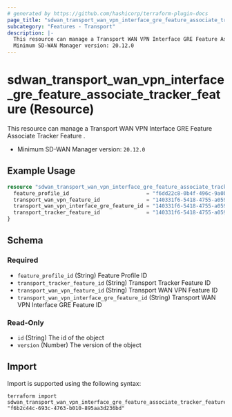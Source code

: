 ```yaml
---
# generated by https://github.com/hashicorp/terraform-plugin-docs
page_title: "sdwan_transport_wan_vpn_interface_gre_feature_associate_tracker_feature Resource - terraform-provider-sdwan"
subcategory: "Features - Transport"
description: |-
  This resource can manage a Transport WAN VPN Interface GRE Feature Associate Tracker Feature .
  Minimum SD-WAN Manager version: 20.12.0
---
```


# sdwan_transport_wan_vpn_interface_gre_feature_associate_tracker_feature (Resource)

This resource can manage a Transport WAN VPN Interface GRE Feature Associate Tracker Feature .
  - Minimum SD-WAN Manager version: `20.12.0`

## Example Usage

```terraform
resource "sdwan_transport_wan_vpn_interface_gre_feature_associate_tracker_feature" "example" {
  feature_profile_id                         = "f6dd22c8-0b4f-496c-9a0b-6813d1f8b8ac"
  transport_wan_vpn_feature_id               = "140331f6-5418-4755-a059-13c77eb96037"
  transport_wan_vpn_interface_gre_feature_id = "140331f6-5418-4755-a059-13c77eb96037"
  transport_tracker_feature_id               = "140331f6-5418-4755-a059-13c77eb96037"
}
```

<!-- schema generated by tfplugindocs -->
## Schema

### Required

- `feature_profile_id` (String) Feature Profile ID
- `transport_tracker_feature_id` (String) Transport Tracker Feature ID
- `transport_wan_vpn_feature_id` (String) Transport WAN VPN Feature ID
- `transport_wan_vpn_interface_gre_feature_id` (String) Transport WAN VPN Interface GRE Feature ID

### Read-Only

- `id` (String) The id of the object
- `version` (Number) The version of the object

## Import

Import is supported using the following syntax:

```shell
terraform import sdwan_transport_wan_vpn_interface_gre_feature_associate_tracker_feature.example "f6b2c44c-693c-4763-b010-895aa3d236bd"
```
